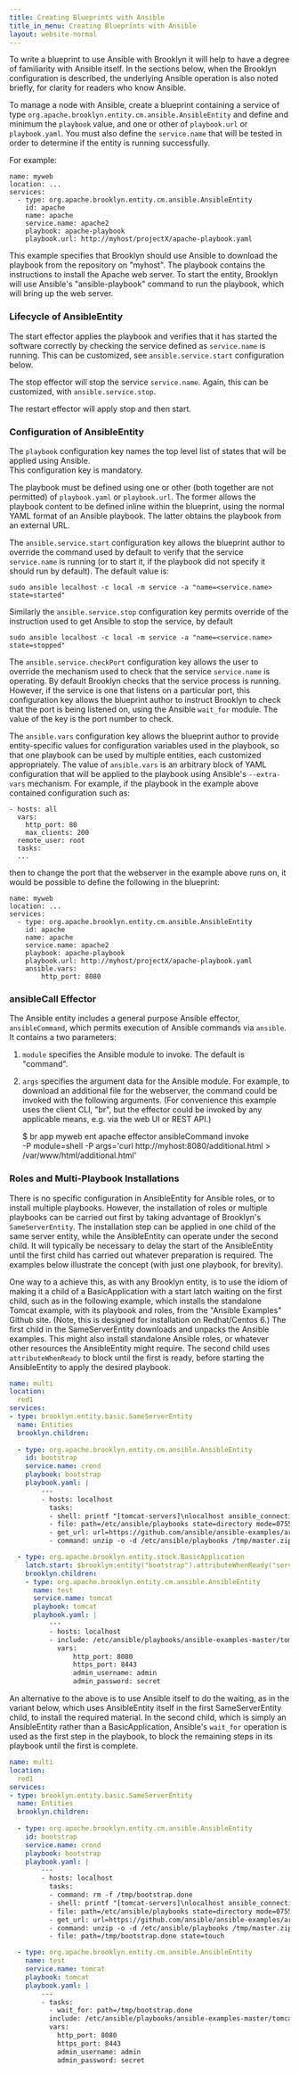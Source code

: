 ```yaml
---
title: Creating Blueprints with Ansible
title_in_menu: Creating Blueprints with Ansible
layout: website-normal
---
```


To write a blueprint to use Ansible with Brooklyn it will help to have a degree of familiarity with Ansible itself. In the 
sections below, when the Brooklyn configuration is described, the underlying Ansible operation is also noted briefly, for 
clarity for readers who know Ansible.

To manage a node with Ansible, create a blueprint containing a service of type `org.apache.brooklyn.entity.cm.ansible.AnsibleEntity`
and define and minimum the `playbook` value, and one or other of `playbook.url` or `playbook.yaml`. You must also define
the `service.name` that will be tested in order to determine if the entity is running successfully.

For example:

    name: myweb
    location: ...
    services:
      - type: org.apache.brooklyn.entity.cm.ansible.AnsibleEntity
        id: apache
        name: apache
        service.name: apache2
        playbook: apache-playbook
        playbook.url: http://myhost/projectX/apache-playbook.yaml

    
This example specifies that Brooklyn should use Ansible to download the playbook from the repository on
"myhost". The playbook contains the instructions to install the Apache web server. To start the 
entity, Brooklyn will use Ansible's "ansible-playbook" command to run the playbook, which will bring up the web server.


### Lifecycle of AnsibleEntity

The start effector applies the playbook and verifies that it has started the software correctly by checking the service
defined as `service.name` is running.  This can be customized, see `ansible.service.start` configuration below.

The stop effector will stop the service `service.name`.  Again, this can be customized, with `ansible.service.stop`. 

The restart effector will apply stop and then start.


### Configuration of AnsibleEntity

The `playbook` configuration key names the top level list of states that will be applied using Ansible.  
 This configuration key is mandatory.

The playbook must be defined using one or other (both together are not permitted) of  `playbook.yaml` or `playbook.url`.
The former allows the playbook content to be defined inline within the blueprint, using the normal YAML format of an 
Ansible playbook.  The latter obtains the playbook from an external URL.

The `ansible.service.start` configuration key allows the blueprint author to override the command used by default to 
verify that the service `service.name` is running (or to start it, if the playbook did not specify it should run by
default).  The default value is:

    sudo ansible localhost -c local -m service -a "name=<service.name> state=started"

Similarly the `ansible.service.stop` configuration key permits override of the instruction used to get Ansible to stop the
service, by default

    sudo ansible localhost -c local -m service -a "name=<service.name> state=stopped"

The `ansible.service.checkPort` configuration key allows the user to override the mechanism used to check that the 
service `service.name` is operating. By default Brooklyn checks that the service process is running. However, if the
 service is one that listens on a particular port, this configuration key allows the blueprint author to instruct
 Brooklyn to check that the port is being listened on, using the Ansible `wait_for` module. The value of the key is 
 the port number to check.

The `ansible.vars` configuration key allows the blueprint author to provide entity-specific values for configuration
variables used in the playbook, so that one playbook can be used by multiple entities, each customized appropriately.
The value of `ansible.vars` is an arbitrary block of YAML configuration that will be applied to the playbook using 
Ansible's `--extra-vars` mechanism.
For example, if the playbook in the example above contained configuration such as:
 
    - hosts: all
      vars:
        http_port: 80
        max_clients: 200
      remote_user: root
      tasks:
      ...
 
 then to change the port that the webserver in the example above runs on, it would be possible to define the following 
 in the blueprint:
 
    name: myweb
    location: ...
    services:
      - type: org.apache.brooklyn.entity.cm.ansible.AnsibleEntity
        id: apache
        name: apache
        service.name: apache2
        playbook: apache-playbook
        playbook.url: http://myhost/projectX/apache-playbook.yaml
        ansible.vars:
            http_port: 8080


### ansibleCall Effector

The Ansible entity includes a general purpose Ansible effector, `ansibleCommand`, which permits execution of Ansible 
commands via `ansible`.  It contains a two parameters:
1. `module` specifies the Ansible module to invoke.  The default is "command".
2. `args` specifies the argument data for the Ansible module.  For example, to download an additional file for the 
webserver, the command could be invoked with the following arguments. (For convenience this
example uses the client CLI, "br", but the effector could be invoked by any applicable means, e.g. via the web UI 
or REST API.)

    $ br app myweb ent apache effector ansibleCommand invoke \
       -P module=shell -P args='curl http://myhost:8080/additional.html > /var/www/html/additional.html'

### Roles and Multi-Playbook Installations

There is no specific configuration in AnsibleEntity for Ansible roles,
 or to install multiple playbooks.
However, the installation of roles or multiple playbooks can be carried out first 
 by taking advantage of Brooklyn's `SameServerEntity`. The installation step can be applied in one child of the same server
 entity, while the AnsibleEntity can operate under the second child. It will typically be necessary to delay the start
 of the AnsibleEntity until the first child has carried out whatever preparation is required. The examples below
 illustrate the concept (with just one playbook, for brevity).
 
 One way to a achieve this, as with any Brooklyn entity, is to use the idiom of making it a child of a BasicApplication 
 with a start latch waiting on the first child, such as in the following example, which installs the standalone Tomcat example,
 with its playbook and roles, from the "Ansible Examples" Github site. 
 (Note, this is designed for installation on Redhat/Centos 6.)
 The first child in the SameServerEntity downloads
 and unpacks the Ansible examples. This might also install standalone Ansible roles, or whatever other resources the
 AnsibleEntity might require.  The second child uses `attributeWhenReady` to block until the first is ready, before 
 starting the AnsibleEntity to apply the desired playbook.
 
```yaml
name: multi
location:
  red1
services:
- type: brooklyn.entity.basic.SameServerEntity
  name: Entities
  brooklyn.children:
  
  - type: org.apache.brooklyn.entity.cm.ansible.AnsibleEntity
    id: bootstrap
    service.name: crond
    playbook: bootstrap
    playbook.yaml: |
        ---
        - hosts: localhost
          tasks:
          - shell: printf "[tomcat-servers]\nlocalhost ansible_connection=local\n" >> /etc/ansible/hosts
          - file: path=/etc/ansible/playbooks state=directory mode=0755
          - get_url: url=https://github.com/ansible/ansible-examples/archive/master.zip dest=/tmp/master.zip mode=0440
          - command: unzip -o -d /etc/ansible/playbooks /tmp/master.zip

  - type: org.apache.brooklyn.entity.stock.BasicApplication
    latch.start: $brooklyn:entity("bootstrap").attributeWhenReady("service.isUp")
    brooklyn.children:
    - type: org.apache.brooklyn.entity.cm.ansible.AnsibleEntity
      name: test
      service.name: tomcat
      playbook: tomcat
      playbook.yaml: |
          ---
          - hosts: localhost
          - include: /etc/ansible/playbooks/ansible-examples-master/tomcat-standalone/site.yml
            vars:
                http_port: 8080
                https_port: 8443
                admin_username: admin
                admin_password: secret
```

 
An alternative to the above is to use Ansible itself to do the waiting, as in the variant below, which uses AnsibleEntity
itself in the first SameServerEntity child, to install the required material.  In the second child, which is simply an
AnsibleEntity rather than a BasicApplication, Ansible's `wait_for` operation is used as the first step in the playbook, 
to block the remaining steps in its playbook until the first is complete.

```yaml
name: multi
location:
  red1
services:
- type: brooklyn.entity.basic.SameServerEntity
  name: Entities
  brooklyn.children:
  
  - type: org.apache.brooklyn.entity.cm.ansible.AnsibleEntity
    id: bootstrap
    service.name: crond
    playbook: bootstrap
    playbook.yaml: |
        ---
        - hosts: localhost
          tasks:
          - command: rm -f /tmp/bootstrap.done
          - shell: printf "[tomcat-servers]\nlocalhost ansible_connection=local\n" >> /etc/ansible/hosts
          - file: path=/etc/ansible/playbooks state=directory mode=0755
          - get_url: url=https://github.com/ansible/ansible-examples/archive/master.zip dest=/tmp/master.zip mode=0440
          - command: unzip -o -d /etc/ansible/playbooks /tmp/master.zip
          - file: path=/tmp/bootstrap.done state=touch

  - type: org.apache.brooklyn.entity.cm.ansible.AnsibleEntity
    name: test
    service.name: tomcat
    playbook: tomcat
    playbook.yaml: |
        ---
        - tasks:
          - wait_for: path=/tmp/bootstrap.done
          include: /etc/ansible/playbooks/ansible-examples-master/tomcat-standalone/site.yml
          vars:
            http_port: 8080
            https_port: 8443
            admin_username: admin
            admin_password: secret
```


